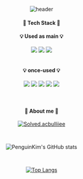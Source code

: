 <div align='center'>
 
![header](https://capsule-render.vercel.app/api?type=waving&color=b7e0e2&height=280&section=header&text=penguinKim&fontSize=60&desc=hi%20there%20👋&animation=fadeIn&descAlign=56)

#### 🐧  Tech Stack 🐧
#### 💡  Used as main 💡
<img src="https://img.shields.io/badge/unity-000000?style=for-the-badge&logo=unity&logoColor=Black"/>
<img src="https://img.shields.io/badge/csharp-239120?style=for-the-badge&logo=csharp&logoColor=white"/>
<img src="https://img.shields.io/badge/VSCode-007ACC?style=for-the-badge&logo=visualstudiocode&logoColor=white"/>
 
<br />
<br />

#### 💡  once-used  💡

<img src="https://img.shields.io/badge/androidstudio-3DDC84?style=for-the-badge&logo=androidstudio&logoColor=white"/>
<img src="https://img.shields.io/badge/c-A8B9CC?style=for-the-badge&logo=c&logoColor=white"/>
<img src="https://img.shields.io/badge/awsamplify-FF9900?style=for-the-badge&logo=awsamplify&logoColor=white"/>
<img src="https://img.shields.io/badge/amazondynamodb-4053D6?style=for-the-badge&logo=amazondynamodb&logoColor=white"/>
<img src="https://img.shields.io/badge/amazons3-569A31?style=for-the-badge&logo=amazons3&logoColor=white"/>

<br />
<br />
<br />
 
#### 🐥  About me  🐥

[![Solved.acbulliiee](http://mazassumnida.wtf/api/v2/generate_badge?boj=cutlake2000)](https://solved.ac/cutlake2000)

<br />

![PenguinKim's GitHub stats](https://github-readme-stats.vercel.app/api?username=cutlake2000&show_icons=true&theme=default)

<br />

[![Top Langs](https://github-readme-stats.vercel.app/api/top-langs/?username=cutlake2000&layout=compact&height=50)](https://github.com/penguinkim/github-readme-stats)




</div>
